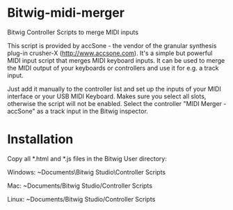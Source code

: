 # Bitwig-midi-merger
Bitwig Controller Scripts to merge MIDI inputs

This script is provided by accSone - the vendor of the granular synthesis plug-in crusher-X (http://www.accsone.com). 
It's a simple but powerful MIDI input script that merges MIDI keyboard inputs. 
It can be used to merge the MIDI output of your keyboards or controllers and use it for e.g. a track input. 

Just add it manually to the controller list and set up the inputs of your MIDI interface or your USB MIDI Keyboard.
Makes sure you select all slots, otherwise the script will not be enabled.
Select the controller "MIDI Merger - accSone" as a track input in the Bitwig inspector. 

# Installation

Copy all *.html and *.js files in the Bitwig User directory: 

Windows: ~Documents\Bitwig Studio\Controller Scripts 

Mac: ~Documents/Bitwig Studio/Controller Scripts 

Linux: ~Documents/Bitwig Studio/Controller Scripts
